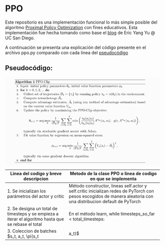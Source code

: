 # PPO
Este repositorio es una implementación funcional lo más simple posible del algoritmo [Proximal Policy Optimization](https://arxiv.org/abs/1707.06347) con fines educativos. Esta implementación fue hecha tomando como base el [blog](https://medium.com/analytics-vidhya/coding-ppo-from-scratch-with-pytorch-part-1-4-613dfc1b14c8) de Eric Yang Yu @ UC San Diego.

A continuación se presenta una explicación del código presente en el archivo ppo.py comparado con cada linea del [pseudocódigo](https://www.researchgate.net/figure/PPO-Clip-Pseudocode-Implementation_fig22_335328616)

## Pseudocódigo:

<img src=PPO-Clip-Pseudocode.png align="center"/>

| Linea del codigo y breve descripcion | Metodo de la clase PPO o linea de codigo en que se implementa |
| ------------------------------------ | ------------------------------------------------------------- |
| 1. Se inicializan los parámetros del actor y critic | Método constructor, lineas self.actor y self.critic inicializan redes de PyTorch con pesos escogidos de manera aleatoria con una distribucion default de PyTorch |
| 2. Se designa un total de timesteps y se empieza a iterar el algoritmo hasta que se rebase el total | En el método learn, while timesteps_so_far < total_timesteps: |
| 3. Coleccion de batches $s_t, a_t, \pi(s_t|a_t)$ | Método rollout |
